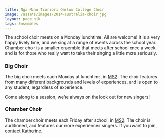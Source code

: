 ```yaml
---
title: Ngā Manu Tīoriori Onslow College Choir
image: /assets/images/2014-australia-choir.jpg
layout: page.njk
tags: Ensembles
---
```

<p>The school choir meets on a Monday lunchtime. All are welcome! It is a very happy lively time, and we sing at a range of events across the school year. Chamber choir is a smaller ensemble that meets after school once a week and is for those who really want to take their singing a little more seriously.</p>
                        <h3>Big Choir</h3>
                        <p>The big choir meets each Monday at lunchtime, in <a href="/contact#schoolmap">MS2</a>. The choir features from many different backgrounds and levels of experiences, and is open to any student, regardless of experience.</p><p>Come along to a session, we're always on the look out for new singers!</p>
                        <h3>Chamber Choir</h3>
                        <p>The chamber choir meets each Friday after school, in <a href="/contact#schoolmap">MS2</a>. The choir is auditioned, and features our more experienced singers. If you want to join, <a href=/contact#teachers>contact Katherine</a>.</p>                      
                    